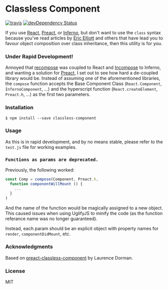 # Classless Component
[![travis](https://travis-ci.org/staydecent/classless-component.svg?branch=master)](https://travis-ci.org/staydecent/classless-component)
[![devDependency Status](https://david-dm.org/staydecent/classless-component/dev-status.svg?style=flat)](https://david-dm.org/staydecent/classless-component#info=devDependencies)

If you use [React](https://github.com/facebook/react), [Preact](https://github.com/developit/preact), or [Inferno](https://github.com/infernojs/inferno), but don't want to use the `class` syntax because you've read articles by [Eric Elliott](https://medium.com/javascript-scene/a-simple-challenge-to-classical-inheritance-fans-e78c2cf5eead#.a3ako7xx9) and others that have lead you to favour object composition over class inheritance, then this utility is for you. 

### Under Rapid Development!

Annoyed that [recompose](https://github.com/acdlite/recompose) was coupled to React and [Incompose](https://github.com/zanettin/incompose/) to Inferno, and wanting a solution for [Preact](https://github.com/developit/preact/), I set out to see how hard a de-coupled library would be. Instead of assuming one of the aforementioned libraries, the `compose` function accepts the Base Component Class (`React.Component`, `InfernoComponent`, ...) and the hyperscript function (`React.createElement`, `Preact.h`, ...) as the first two parameters.

### Installation

```
$ npm install --save classless-component
```

### Usage

As this is in rapid development, and by no means stable, please refer to the `test.js` file for working examples.

### `Functions as params are deprecated.`

Previously, the following worked:
```javascript
const Comp = compose(Component, Preact.h,
  function componentWillMount () {
    ...
  }
)
```

And the name of the function would be magically assigned to a new object. This caused issues when using UglifyJS to minify the code (as the function referance name was no longer guaranteed).

Instead, each param should be an explicit object with property names for `render`, `componentDidMount`, etc.

### Acknowledgments

Based on [preact-classless-component](https://github.com/laurencedorman/preact-classless-component) by Laurence Dorman.

### License

MIT 
